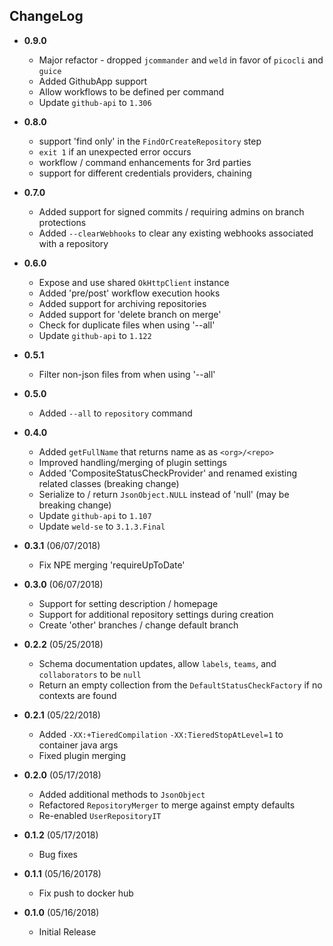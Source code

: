 ## ChangeLog

* **0.9.0**
  - Major refactor - dropped `jcommander` and `weld` in favor of `picocli` and `guice`
  - Added GithubApp support
  - Allow workflows to be defined per command
  - Update `github-api` to `1.306`

* **0.8.0**
  - support 'find only' in the `FindOrCreateRepository` step
  - `exit 1` if an unexpected error occurs
  - workflow / command enhancements for 3rd parties
  - support for different credentials providers, chaining

* **0.7.0**
  - Added support for signed commits / requiring admins on branch protections
  - Added `--clearWebhooks` to clear any existing webhooks associated with a repository

* **0.6.0**
  - Expose and use shared `OkHttpClient` instance
  - Added 'pre/post' workflow execution hooks
  - Added support for archiving repositories
  - Added support for 'delete branch on merge'
  - Check for duplicate files when using '--all'
  - Update `github-api` to `1.122`

* **0.5.1**
  - Filter non-json files from when using '--all'

* **0.5.0**
  - Added `--all` to `repository` command

* **0.4.0**
  - Added `getFullName` that returns name as as `<org>/<repo>`
  - Improved handling/merging of plugin settings
  - Added 'CompositeStatusCheckProvider' and renamed existing related classes (breaking change)
  - Serialize to / return `JsonObject.NULL` instead of 'null' (may be breaking change)
  - Update `github-api` to `1.107`
  - Update `weld-se` to `3.1.3.Final`

* **0.3.1** (06/07/2018)
  - Fix NPE merging 'requireUpToDate'

* **0.3.0** (06/07/2018)
  - Support for setting description / homepage
  - Support for additional repository settings during creation
  - Create 'other' branches / change default branch

* **0.2.2** (05/25/2018)
  - Schema documentation updates, allow `labels`, `teams`, and `collaborators` to be `null`
  - Return an empty collection from the `DefaultStatusCheckFactory` if no contexts are found

* **0.2.1** (05/22/2018)
  - Added `-XX:+TieredCompilation` `-XX:TieredStopAtLevel=1` to container java args
  - Fixed plugin merging

* **0.2.0** (05/17/2018)
  - Added additional methods to `JsonObject`
  - Refactored `RepositoryMerger` to merge against empty defaults
  - Re-enabled `UserRepositoryIT`

* **0.1.2** (05/17/2018)
  - Bug fixes

* **0.1.1** (05/16/20178)
  - Fix push to docker hub

* **0.1.0** (05/16/2018)
  - Initial Release

